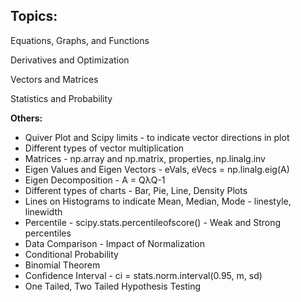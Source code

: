 ## Topics:

Equations, Graphs, and Functions

Derivatives and Optimization

Vectors and Matrices

Statistics and Probability

__Others:__
- Quiver Plot and Scipy limits - to indicate vector directions in plot
- Different types of vector multiplication
- Matrices - np.array and np.matrix, properties, np.linalg.inv
- Eigen Values and Eigen Vectors - eVals, eVecs = np.linalg.eig(A)
- Eigen Decomposition - A = QλQ-1
- Different types of charts - Bar, Pie, Line, Density Plots
- Lines on Histograms to indicate Mean, Median, Mode - linestyle, linewidth
- Percentile - scipy.stats.percentileofscore() - Weak and Strong percentiles
- Data Comparison - Impact of Normalization
- Conditional Probability
- Binomial Theorem
- Confidence Interval - ci = stats.norm.interval(0.95, m, sd)
- One Tailed, Two Tailed Hypothesis Testing
